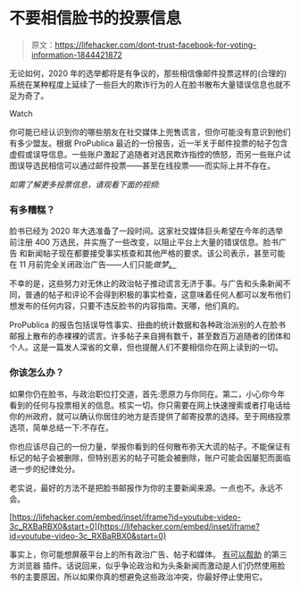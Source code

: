 # 不要相信脸书的投票信息

> 原文：<https://lifehacker.com/dont-trust-facebook-for-voting-information-1844421872>

无论如何，2020 年的选举都将是有争议的，那些相信像邮件投票这样的(合理的)系统在某种程度上延续了一些巨大的欺诈行为的人在脸书散布大量错误信息也就不足为奇了。

Watch

你可能已经认识到你的哪些朋友在社交媒体上兜售谎言，但你可能没有意识到他们有多少盟友。根据 ProPublica 最近的一份报告，近一半关于邮件投票的帖子包含虚假或误导信息。一些账户激起了追随者对选民欺诈指控的愤怒，而另一些账户试图误导选民相信可以通过邮件投票——甚至在线投票——而实际上并不存在。

*如需了解更多投票信息，请观看下面的视频:*

### 有多糟糕？

脸书已经为 2020 年大选准备了一段时间。这家社交媒体巨头希望在今年的选举前注册 400 万选民，并实施了一些改变，以阻止平台上大量的错误信息。脸书广告 和新闻帖子现在都要接受事实核查和其他严格的要求。该公司表示，甚至可能在 11 月前完全关闭政治广告——人们只能*做梦*[。](https://lifehacker.com/block-political-ads-on-facebook-with-social-fixer-1844066359)

不幸的是，这些努力对无休止的政治帖子推动谎言无济于事。与广告和头条新闻不同，普通的帖子和评论不会得到积极的事实检查，这意味着任何人都可以发布他们想发布的任何内容，只要不违反脸书的内容指南。天哪，他们真的。

ProPublica 的报告包括误导性事实、扭曲的统计数据和各种政治派别的人在脸书邮报上散布的赤裸裸的谎言。许多帖子来自拥有数千，甚至数百万追随者的团体和个人。这是一篇发人深省的文章，但也提醒人们不要相信你在网上读到的一切。

### 你该怎么办？

如果你仍在脸书，与政治职位打交道，首先:愿原力与你同在。第二，小心你今年看到的任何与投票相关的信息。核实一切。你只需要在网上快速搜索或者打电话给你的州政府，就可以确认你居住的地方是否提供了邮寄投票的选择。至于网络投票选项，简单总结一下:不存在。

你也应该尽自己的一份力量，举报你看到的任何散布弥天大谎的帖子。不能保证有标记的帖子会被删除，但特别恶劣的帖子可能会被删除，账户可能会因屡犯而面临进一步的纪律处分。

老实说，最好的方法不是把脸书邮报作为你的主要新闻来源。一点也不。永远不会。

 [https://lifehacker.com/embed/inset/iframe?id=youtube-video-3c_RXBaRBX0&start=0](https://lifehacker.com/embed/inset/iframe?id=youtube-video-3c_RXBaRBX0&start=0) 

事实上，你可能想屏蔽平台上的所有政治广告、帖子和媒体。 [有可以帮助](https://lifehacker.com/block-political-ads-on-facebook-with-social-fixer-1844066359) 的第三方浏览器 插件。话说回来，似乎争论政治和为头条新闻而激动是人们仍然使用脸书的主要原因，所以如果你真的想避免这些政治冲突，你最好停止使用它。